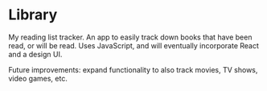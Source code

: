 # Library
My reading list tracker.
An app to easily track down books that have been read, or will be read. Uses JavaScript, and will eventually incorporate React and a design UI.

Future improvements: expand functionality to also track movies, TV shows, video games, etc.

